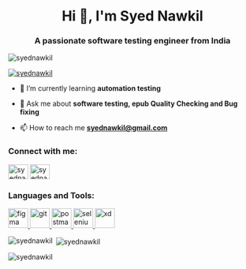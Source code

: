 <h1 align="center">Hi 👋, I'm Syed Nawkil</h1>
<h3 align="center">A passionate software testing engineer from India</h3>

<p align="left"> <img src="https://komarev.com/ghpvc/?username=syednawkil&label=Profile%20views&color=0e75b6&style=flat" alt="syednawkil" /> </p>

<p align="left"> <a href="https://github.com/ryo-ma/github-profile-trophy"><img src="https://github-profile-trophy.vercel.app/?username=syednawkil" alt="syednawkil" /></a> </p>

- 🌱 I’m currently learning **automation testing**

- 💬 Ask me about **software testing, epub Quality Checking and Bug fixing**

- 📫 How to reach me **syednawkil@gmail.com**

<h3 align="left">Connect with me:</h3>
<p align="left">
<a href="https://linkedin.com/in/syednawkil@gmail.com" target="blank"><img align="center" src="https://raw.githubusercontent.com/rahuldkjain/github-profile-readme-generator/master/src/images/icons/Social/linked-in-alt.svg" alt="syednawkil@gmail.com" height="30" width="40" /></a>
<a href="https://fb.com/syednawkil@gmail.com" target="blank"><img align="center" src="https://raw.githubusercontent.com/rahuldkjain/github-profile-readme-generator/master/src/images/icons/Social/facebook.svg" alt="syednawkil@gmail.com" height="30" width="40" /></a>
</p>

<h3 align="left">Languages and Tools:</h3>
<p align="left"> <a href="https://www.figma.com/" target="_blank" rel="noreferrer"> <img src="https://www.vectorlogo.zone/logos/figma/figma-icon.svg" alt="figma" width="40" height="40"/> </a> <a href="https://git-scm.com/" target="_blank" rel="noreferrer"> <img src="https://www.vectorlogo.zone/logos/git-scm/git-scm-icon.svg" alt="git" width="40" height="40"/> </a> <a href="https://postman.com" target="_blank" rel="noreferrer"> <img src="https://www.vectorlogo.zone/logos/getpostman/getpostman-icon.svg" alt="postman" width="40" height="40"/> </a> <a href="https://www.selenium.dev" target="_blank" rel="noreferrer"> <img src="https://raw.githubusercontent.com/detain/svg-logos/780f25886640cef088af994181646db2f6b1a3f8/svg/selenium-logo.svg" alt="selenium" width="40" height="40"/> </a> <a href="https://www.adobe.com/products/xd.html" target="_blank" rel="noreferrer"> <img src="https://cdn.worldvectorlogo.com/logos/adobe-xd.svg" alt="xd" width="40" height="40"/> </a> </p>

<p><img align="left" src="https://github-readme-stats.vercel.app/api/top-langs?username=syednawkil&show_icons=true&locale=en&layout=compact" alt="syednawkil" /></p>

<p>&nbsp;<img align="center" src="https://github-readme-stats.vercel.app/api?username=syednawkil&show_icons=true&locale=en" alt="syednawkil" /></p>

<p><img align="center" src="https://github-readme-streak-stats.herokuapp.com/?user=syednawkil&" alt="syednawkil" /></p>
